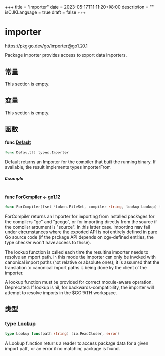 +++
title = "importer"
date = 2023-05-17T11:11:20+08:00
description = ""
isCJKLanguage = true
draft = false
+++
# importer

https://pkg.go.dev/go/importer@go1.20.1



Package importer provides access to export data importers.



## 常量 

This section is empty.

## 变量

This section is empty.

## 函数

#### func [Default](https://cs.opensource.google/go/go/+/go1.20.1:src/go/importer/importer.go;l=82) 

``` go linenums="1"
func Default() types.Importer
```

Default returns an Importer for the compiler that built the running binary. If available, the result implements types.ImporterFrom.

##### Example
``` go linenums="1"
```

#### func [ForCompiler](https://cs.opensource.google/go/go/+/go1.20.1:src/go/importer/importer.go;l=40)  <- go1.12

``` go linenums="1"
func ForCompiler(fset *token.FileSet, compiler string, lookup Lookup) types.Importer
```

ForCompiler returns an Importer for importing from installed packages for the compilers "gc" and "gccgo", or for importing directly from the source if the compiler argument is "source". In this latter case, importing may fail under circumstances where the exported API is not entirely defined in pure Go source code (if the package API depends on cgo-defined entities, the type checker won't have access to those).

The lookup function is called each time the resulting importer needs to resolve an import path. In this mode the importer can only be invoked with canonical import paths (not relative or absolute ones); it is assumed that the translation to canonical import paths is being done by the client of the importer.

A lookup function must be provided for correct module-aware operation. Deprecated: If lookup is nil, for backwards-compatibility, the importer will attempt to resolve imports in the $GOPATH workspace.

## 类型

### type [Lookup](https://cs.opensource.google/go/go/+/go1.20.1:src/go/importer/importer.go;l=21) 

``` go linenums="1"
type Lookup func(path string) (io.ReadCloser, error)
```

A Lookup function returns a reader to access package data for a given import path, or an error if no matching package is found.